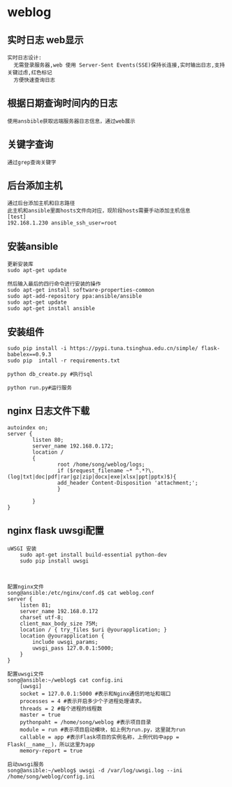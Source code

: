 # weblog
实时日志 web显示
-----------------------------------  
    实时日志设计: 
      无需登录服务器,web 使用 Server-Sent Events(SSE)保持长连接,实时输出日志,支持关键过虑,红色标记
      方便快速查询日志
      
根据日期查询时间内的日志
-----------------------------------
    使用ansbible获取远端服务器日志信息，通过web展示
    
关键字查询
-----------------------------------
    通过grep查询关键字
    
后台添加主机
-----------------------------------
    通过后台添加主机和日志路径
    此主机和ansible里面hosts文件向对应，现阶段hosts需要手动添加主机信息
    [test]
    192.168.1.230 ansible_ssh_user=root

    
安装ansible
-----------------------------------

    更新安装库
    sudo apt-get update
    
    然后输入最后的四行命令进行安装的操作
    sudo apt-get install software-properties-common
    sudo apt-add-repository ppa:ansible/ansible
    sudo apt-get update
    sudo apt-get install ansible

安装组件
-----------------------------------
    sudo pip install -i https://pypi.tuna.tsinghua.edu.cn/simple/ flask-babelex==0.9.3
    sudo pip  intall -r requirements.txt
        
    python db_create.py #执行sql 
    
    python run.py#运行服务
      
nginx 日志文件下载
----------------------------------

    autoindex on;
    server {
            listen 80;
            server_name 192.168.0.172;
            location /
            {
                    root /home/song/weblog/logs;
                    if ($request_filename ~* ^.*?\.(log|txt|doc|pdf|rar|gz|zip|docx|exe|xlsx|ppt|pptx)$){
                    add_header Content-Disposition 'attachment;';
                    }
    
            }
    }

nginx flask uwsgi配置
----------------------------------
    uWSGI 安装
        sudo apt-get install build-essential python-dev
        sudo pip install uwsgi



    配置nginx文件
    song@ansible:/etc/nginx/conf.d$ cat weblog.conf 
    server {
        listen 81;
        server_name 192.168.0.172
        charset utf-8;
        client_max_body_size 75M;
        location / { try_files $uri @yourapplication; }
        location @yourapplication {
            include uwsgi_params;
            uwsgi_pass 127.0.0.1:5000;
        }
    }
    
    配置uwsgi文件
    song@ansible:~/weblog$ cat config.ini
        [uwsgi]
        socket = 127.0.0.1:5000 #表示和Nginx通信的地址和端口
        processes = 4 #表示开启多少个子进程处理请求。
        threads = 2 #每个进程的线程数
        master = true
        pythonpaht = /home/song/weblog #表示项目目录
        module = run #表示项目启动模块，如上例为run.py，这里就为run
        callable = app #表示Flask项目的实例名称，上例代码中app = Flask(__name__)，所以这里为app
        memory-report = true

    启动uwsgi服务
    song@ansible:~/weblog$ uwsgi -d /var/log/uwsgi.log --ini /home/song/weblog/config.ini
